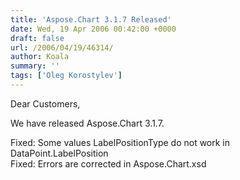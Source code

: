 ```yaml
---
title: 'Aspose.Chart 3.1.7 Released'
date: Wed, 19 Apr 2006 00:42:00 +0000
draft: false
url: /2006/04/19/46314/
author: Koala
summary: ''
tags: ['Oleg Korostylev']
---
```


Dear Customers,

We have released Aspose.Chart 3.1.7.

Fixed: Some values LabelPositionType do not work in DataPoint.LabelPosition  
Fixed: Errors are corrected in Aspose.Chart.xsd







